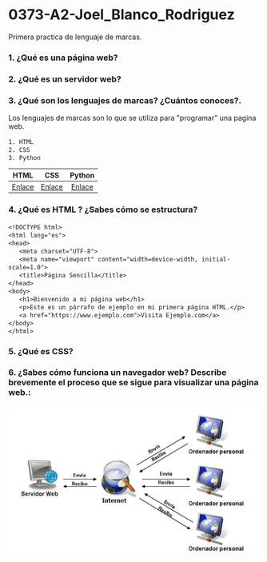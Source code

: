 # 0373-A2-Joel_Blanco_Rodriguez

Primera practica de lenguaje de marcas.

### **1. ¿Qué es una página web?**

### **2. ¿Qué es un servidor web?**


### **3. ¿Qué son los lenguajes de marcas? ¿Cuántos conoces?.**

Los lenguajes de marcas son lo que se utiliza para "programar" una pagina web.

    1. HTML
    2. CSS
    3. Python

|HTML|CSS|Python|
|:----------:|:----------:|:----------:|
|[Enlace](https://developer.mozilla.org/es/docs/Web/HTML)|[Enlace](https://blog.hubspot.es/websiteque-es-css)|[Enlace](https://aws.amazon.com/es/what-is/python/)|


### **4. ¿Qué es HTML ? ¿Sabes cómo se estructura?**
   
 ```
<!DOCTYPE html>
<html lang="es">
<head>
    <meta charset="UTF-8">
    <meta name="viewport" content="width=device-width, initial-scale=1.0">
    <title>Página Sencilla</title>
</head>
<body>
    <h1>Bienvenido a mi página web</h1>
    <p>Este es un párrafo de ejemplo en mi primera página HTML.</p>
    <a href="https://www.ejemplo.com">Visita Ejemplo.com</a>
</body>
</html>
```

### **5. ¿Qué es CSS?**

### **6. ¿Sabes cómo funciona un navegador web? Describe brevemente el proceso que se sigue para visualizar una página web.:**

![Imagen esquema de peticiones HTML](https://github.com/BlancoJoel/0373-A2-Joel_Blanco_Rodriguez/blob/main/foto_esquema_de_peticiones_HTML.jpg)